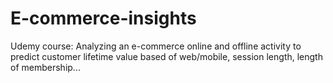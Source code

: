 # E-commerce-insights
Udemy course: Analyzing an e-commerce online and offline activity to predict customer lifetime value based of web/mobile, session length, length of membership...
